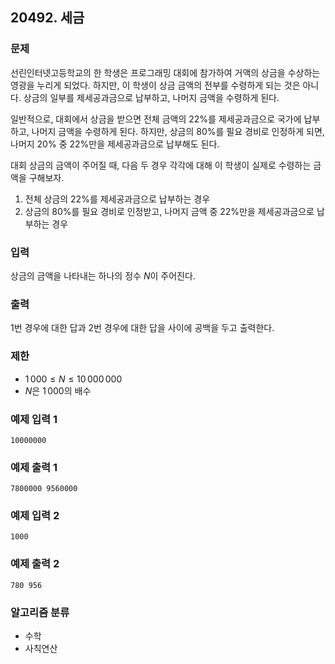 ## 20492. 세금

### 문제
선린인터넷고등학교의 한 학생은 프로그래밍 대회에 참가하여 거액의 상금을 수상하는 영광을 누리게 되었다. 하지만, 이 학생이 상금 금액의 전부를 수령하게 되는 것은 아니다. 상금의 일부를 제세공과금으로 납부하고, 나머지 금액을 수령하게 된다.

일반적으로, 대회에서 상금을 받으면 전체 금액의 22%를 제세공과금으로 국가에 납부하고, 나머지 금액을 수령하게 된다. 하지만, 상금의 80%를 필요 경비로 인정하게 되면, 나머지 20% 중 22%만을 제세공과금으로 납부해도 된다.

대회 상금의 금액이 주어질 때, 다음 두 경우 각각에 대해 이 학생이 실제로 수령하는 금액을 구해보자.

1. 전체 상금의 22%를 제세공과금으로 납부하는 경우
2. 상금의 80%를 필요 경비로 인정받고, 나머지 금액 중 22%만을 제세공과금으로 납부하는 경우

### 입력
상금의 금액을 나타내는 하나의 정수 
$N$이 주어진다.

### 출력
1번 경우에 대한 답과 2번 경우에 대한 답을 사이에 공백을 두고 출력한다.

### 제한 
- $1\,000 \le N \le 10\,000\,000$ 
 
- $N$은 $1\,000$의 배수

### 예제 입력 1
```
10000000
```

### 예제 출력 1
``` 
7800000 9560000
```

### 예제 입력 2
```
1000
```

### 예제 출력 2
``` 
780 956
```

### 알고리즘 분류
- 수학
- 사칙연산
  
#
